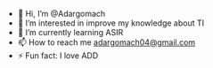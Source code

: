 - 👋 Hi, I’m @Adargomach
- 👀 I’m interested in improve my knowledge about TI
- 🌱 I’m currently learning ASIR
- 📫 How to reach me adargomach04@gmail.com
- ⚡ Fun fact: I love ADD

<!---
Adargomach/Adargomach is a ✨ special ✨ repository because its `README.md` (this file) appears on your GitHub profile.
You can click the Preview link to take a look at your changes.
--->

